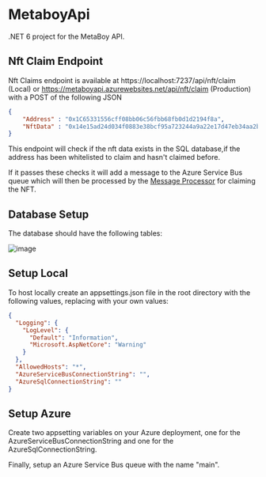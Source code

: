 # MetaboyApi
.NET 6 project for the MetaBoy API. 

## Nft Claim Endpoint
Nft Claims endpoint is available at https://localhost:7237/api/nft/claim (Local) or https://metaboyapi.azurewebsites.net/api/nft/claim (Production) with a POST of the following JSON

```json
{
    "Address" : "0x1C65331556cff08bb06c56fbb68fb0d1d2194f8a",
    "NftData" : "0x14e15ad24d034f0883e38bcf95a723244a9a22e17d47eb34aa2b91220be0adc4"
}
```

This endpoint will check if the nft data exists in the SQL database,if the address has been whitelisted to claim and hasn't claimed before. 

If it passes these checks it will add a message to the Azure Service Bus queue which will then be processed by the [Message Processor](https://github.com/MetaboyNft/MetaboyApiMessageProcessor) for claiming the NFT.

## Database Setup
The database should have the following tables:

![image](https://user-images.githubusercontent.com/5258063/197443450-b191d9a9-8573-4597-ab83-734c4775d8fc.png)

## Setup Local
To host locally create an appsettings.json file in the root directory with the following values, replacing with your own values: 

```json
{
  "Logging": {
    "LogLevel": {
      "Default": "Information",
      "Microsoft.AspNetCore": "Warning"
    }
  },
  "AllowedHosts": "*",
  "AzureServiceBusConnectionString": "",
  "AzureSqlConnectionString": ""
}
```

## Setup Azure
Create two appsetting variables on your Azure deployment, one for the AzureServiceBusConnectionString and one for the AzureSqlConnectionString.

Finally, setup an Azure Service Bus queue with the name "main".
